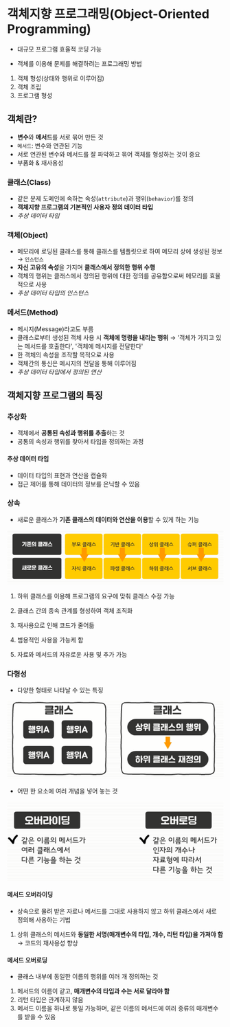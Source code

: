 # 객체지향 프로그래밍(Object-Oriented Programming)

-   대규모 프로그램 효율적 코딩 가능

-   객체를 이용해 문제를 해결하려는 프로그래밍 방법

1.   객체 형성(상태와 행위로 이루어짐)
2.   객체 조립
3.   프로그램 형성



## 객체란?

-   **변수**와 **메서드**를 서로 묶어 만든 것
-   `메서드`: 변수와 연관된 기능
-   서로 연관된 변수와 메서드를 잘 파악하고 묶어 객체를 형성하는 것이 중요
-   부품화 & 재사용성

### 클래스(Class)

-   같은 문제 도메인에 속하는 속성(`attribute`)과 행위(`behavior`)를 정의
-   **객체지향 프로그램의 기본적인 사용자 정의 데이터 타입**
-   *추상 데이터 타입*

### 객체(Object)

-   메모리에 로딩된 클래스를 통해 클래스를 템플릿으로 하여 메모리 상에 생성된 정보 → `인스턴스`
-   **자신 고유의 속성**을 가지며 **클래스에서 정의한 행위 수행**
-   객체의 행위는 클래스에서 정의된 행위에 대한 정의를 공유함으로써 메모리를 효율적으로 사용
-   *추상 데이터 타입의 인스턴스*

### 메서드(Method)

-   메시지(Message)라고도 부름
-   클래스로부터 생성된 객체 사용 시 **객체에 명령을 내리는 행위** → '객체가 가지고 있는 메서드를 호출한다', '객체에 메시지를 전달한다'
-   한 객체의 속성을 조작할 목적으로 사용
-   객체간의 통신은 메시지의 전달을 통해 이루어짐
-   *추상 데이터 타입에서 정의된 연산*



## 객체지향 프로그램의 특징

### 추상화

-   객체에서 **공통된 속성과 행위를 추출**하는 것
-   공통의 속성과 행위를 찾아서 타입을 정의하는 과정

#### 추상 데이터 타입

-   데이터 타입의 표현과 연산을 캡슐화
-   접근 제어를 통해 데이터의 정보를 은닉할 수 있음

### 상속

-   새로운 클래스가 **기존 클래스의 데이터와 연산을 이용**할 수 있게 하는 기능

![image-20220116141345975](oop_01.assets/image-20220116141345975.png)

1.   하위 클래스를 이용해 프로그램의 요구에 맞춰 클래스 수정 가능

2.   클래스 간의 종속 관계를 형성하여 객체 조직화

3.   재사용으로 인해 코드가 줄어듦

4.   범용적인 사용을 가능케 함

5.   자료와 메서드의 자유로운 사용 및 추가 가능

### 다형성

-   다양한 형태로 나타날 수 있는 특징

![image-20220116141546538](oop_01.assets/image-20220116141546538.png)

-   어떤 한 요소에 여러 개념을 넣어 놓는 것

![image-20220116141627557](oop_01.assets/image-20220116141627557.png)

#### 메서드 오버라이딩

-   상속으로 물려 받은 자료나 메서드를 그대로 사용하지 않고 하위 클래스에서 새로 정의해 사용하는 기법 
1. 상위 클래스의 메서드와 **동일한 서명(매개변수의 타입, 개수, 리턴 타입)을 가져야 함** → 코드의 재사용성 향상

#### 메서드 오버로딩

-   클래스 내부에 동일한 이름의 행위를 여러 개 정의하는 것

1.   메서드의 이름이 같고, **매개변수의 타입과 수는 서로 달라야 함**
1.   리턴 타입은 관계하지 않음
1.   메서드 이름을 하나로 통일 가능하며, 같은 이름의 메서드에 여러 종류의 매개변수를 받을 수 있음



